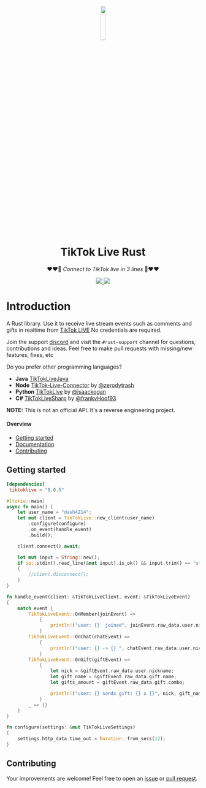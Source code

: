 <div align="center" >
<a target="blank" >
<img src="https://github.com/jwdeveloper/TikTokLiveRust/assets/79764581/5ae5385c-d31a-40d9-aa5c-9c8b06aae161" width="15%" >
</a>
</div>
<div align="center" >
<h1>TikTok Live Rust</h1>

❤️❤️🎁 *Connect to TikTok live in 3 lines* 🎁❤️❤️

<div align="center" >

<a href="https://crates.io/crates/tiktoklive" target="blank" >
<img src="https://img.shields.io/crates/v/tiktoklive.svg" >
</a>

<a href="https://discord.gg/e2XwPNTBBr" target="blank" >
<img src="https://img.shields.io/discord/977648006063091742.svg?color=7289da&logo=discord&style=flat-square" >
</a>

</div>
</div>

# Introduction
A Rust library. Use it to receive live stream events such as comments and gifts in realtime from [TikTok LIVE](https://www.tiktok.com/live) No credentials are required.

Join the support [discord](https://discord.gg/e2XwPNTBBr) and visit the `#rust-support` channel for questions, contributions and ideas. Feel free to make pull requests with missing/new features, fixes, etc

Do you prefer other programming languages?
- **Java**   [TikTokLiveJava](https://github.com/jwdeveloper/TikTokLiveJava)
- **Node**   [TikTok-Live-Connector](https://github.com/zerodytrash/TikTok-Live-Connector) by [@zerodytrash](https://github.com/zerodytrash)
- **Python** [TikTokLive](https://github.com/isaackogan/TikTokLive) by [@isaackogan](https://github.com/isaackogan)
- **C#**     [TikTokLiveSharp](https://github.com/frankvHoof93/TikTokLiveSharp) by [@frankvHoof93](https://github.com/frankvHoof93)

**NOTE:** This is not an official API. It's a reverse engineering project.


#### Overview
- [Getting started](#getting-started)
- [Documentation](https://docs.rs/tiktoklive/latest/tiktoklive/)
- [Contributing](#contributing)

## Getting started
```toml
[dependencies]
 tiktoklive = "0.0.5"
```
```rust
#[tokio::main]
async fn main() {
    let user_name = "dash4214";
    let mut client = TikTokLive::new_client(user_name)
        .configure(configure)
        .on_event(handle_event)
        .build();

    client.connect().await;

    let mut input = String::new();
    if io::stdin().read_line(&mut input).is_ok() && input.trim() == "stop"
    {
        //client.disconnect();
    }
}

fn handle_event(client: &TikTokLiveClient, event: &TikTokLiveEvent)
{
    match event {
        TikTokLiveEvent::OnMember(joinEvent) =>
            {
                println!("user: {}  joined", joinEvent.raw_data.user.nickname);
            }
        TikTokLiveEvent::OnChat(chatEvent) =>
            {
                println!("user: {} -> {} ", chatEvent.raw_data.user.nickname, chatEvent.raw_data.content);
            }
        TikTokLiveEvent::OnGift(giftEvent) =>
            {
                let nick = &giftEvent.raw_data.user.nickname;
                let gift_name = &giftEvent.raw_data.gift.name;
                let gifts_amount = giftEvent.raw_data.gift.combo;

                println!("user: {} sends gift: {} x {}", nick, gift_name, gifts_amount);
            }
        _ => {}
    }
}

fn configure(settings: &mut TikTokLiveSettings)
{
    settings.http_data.time_out = Duration::from_secs(12);
}

```




## Contributing
Your improvements are welcome! Feel free to open an <a href="https://github.com/jwdeveloper/TikTok-Live-Java/issues">issue</a> or <a href="https://github.com/jwdeveloper/TikTok-Live-Java/pulls">pull request</a>.
